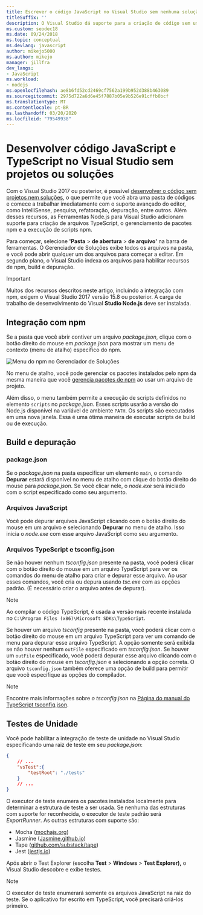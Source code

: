 ```yaml
---
title: Escrever o código JavaScript no Visual Studio sem nenhuma solução ou projeto
titleSuffix: ''
description: O Visual Studio dá suporte para a criação de código sem uma dependência de um arquivo de projeto ou de solução
ms.custom: seodec18
ms.date: 09/24/2018
ms.topic: conceptual
ms.devlang: javascript
author: mikejo5000
ms.author: mikejo
manager: jillfra
dev_langs:
- JavaScript
ms.workload:
- nodejs
ms.openlocfilehash: ae8b6fd52cd2469cf7562a199b952d388b463089
ms.sourcegitcommit: 2975d722a6d6e45f7887b05e9b526e91cffb0bcf
ms.translationtype: MT
ms.contentlocale: pt-BR
ms.lasthandoff: 03/20/2020
ms.locfileid: "79549938"
---
```

# <a name="develop-javascript-and-typescript-code-in-visual-studio-without-solutions-or-projects"></a>Desenvolver código JavaScript e TypeScript no Visual Studio sem projetos ou soluções

Com o Visual Studio 2017 ou posterior, é possível [desenvolver o código sem projetos nem soluções](../ide/develop-code-in-visual-studio-without-projects-or-solutions.md), o que permite que você abra uma pasta de códigos e comece a trabalhar imediatamente com o suporte avançado do editor, como IntelliSense, pesquisa, refatoração, depuração, entre outros. Além desses recursos, as Ferramentas Node.js para Visual Studio adicionam suporte para criação de arquivos TypeScript, o gerenciamento de pacotes npm e a execução de scripts npm.

Para começar, selecione **'Pasta** > **de abertura** > **de arquivo'** na barra de ferramentas. O Gerenciador de Soluções exibe todos os arquivos na pasta, e você pode abrir qualquer um dos arquivos para começar a editar. Em segundo plano, o Visual Studio indexa os arquivos para habilitar recursos de npm, build e depuração.

> [!IMPORTANT]
> Muitos dos recursos descritos neste artigo, incluindo a integração com npm, exigem o Visual Studio 2017 versão 15.8 ou posterior. A carga de trabalho de desenvolvimento do Visual **Studio Node.js** deve ser instalada.

## <a name="npm-integration"></a>Integração com npm

Se a pasta que você abrir contiver um arquivo *package.json*, clique com o botão direito do mouse em *package.json* para mostrar um menu de contexto (menu de atalho) específico do npm.

![Menu do npm no Gerenciador de Soluções](../javascript/media/solution-explorer-npm-ctx.png)

No menu de atalho, você pode gerenciar os pacotes instalados pelo npm da mesma maneira que você [gerencia pacotes de npm](npm-package-management.md) ao usar um arquivo de projeto.

Além disso, o menu também permite a execução de scripts definidos no elemento `scripts` no *package.json*. Esses scripts usarão a versão do Node.js disponível na variável de ambiente `PATH`. Os scripts são executados em uma nova janela. Essa é uma ótima maneira de executar scripts de build ou de execução.

## <a name="build-and-debug"></a>Build e depuração

### <a name="packagejson"></a>package.json
Se o *package.json* na pasta especificar um elemento `main`, o comando **Depurar** estará disponível no menu de atalho com clique do botão direito do mouse para *package.json*.
Se você clicar nele, o *node.exe* será iniciado com o script especificado como seu argumento.

### <a name="javascript-files"></a>Arquivos JavaScript
Você pode depurar arquivos JavaScript clicando com o botão direito do mouse em um arquivo e selecionando **Depurar** no menu de atalho. Isso inicia o *node.exe* com esse arquivo JavaScript como seu argumento.

### <a name="typescript-files-and-tsconfigjson"></a>Arquivos TypeScript e tsconfig.json
Se não houver nenhum *tsconfig.json* presente na pasta, você poderá clicar com o botão direito do mouse em um arquivo TypeScript para ver os comandos do menu de atalho para criar e depurar esse arquivo. Ao usar esses comandos, você cria ou depura usando *tsc.exe* com as opções padrão. (É necessário criar o arquivo antes de depurar).

> [!NOTE]
> Ao compilar o código TypeScript, é usada a versão mais recente instalada no `C:\Program Files (x86)\Microsoft SDKs\TypeScript`.

Se houver um arquivo *tsconfig* presente na pasta, você poderá clicar com o botão direito do mouse em um arquivo TypeScript para ver um comando de menu para depurar esse arquivo TypeScript. A opção somente será exibida se não houver nenhum `outFile` especificado em *tsconfig.json*. Se houver um `outFile` especificado, você poderá depurar esse arquivo clicando com o botão direito do mouse em *tsconfig.json* e selecionando a opção correta. O arquivo `tsconfig.json` também oferece uma opção de build para permitir que você especifique as opções do compilador.

> [!NOTE]
> Encontre mais informações sobre *o tsconfig.json* na [Página do manual do TypeScript tsconfig.json](https://www.typescriptlang.org/docs/handbook/tsconfig-json.html).

## <a name="unit-tests"></a>Testes de Unidade
Você pode habilitar a integração de teste de unidade no Visual Studio especificando uma raiz de teste em seu *package.json*:

```json
{
    // ...
    "vsTest":{
        "testRoot": "./tests"
    }
    // ...
}
```

O executor de teste enumera os pacotes instalados localmente para determinar a estrutura de teste a ser usada.
Se nenhuma das estruturas com suporte for reconhecida, o executor de teste padrão será *ExportRunner*. As outras estruturas com suporte são:
* Mocha ([mochajs.org](https://mochajs.org/))
* Jasmine ([Jasmine.github.io](https://jasmine.github.io/))
* Tape ([github.com/substack/tape](https://github.com/substack/tape))
* Jest ([jestjs.io](https://jestjs.io/))

Após abrir o Test Explorer (escolha **Test** > **Windows** > **Test Explorer),** o Visual Studio descobre e exibe testes.

> [!NOTE]
> O executor de teste enumerará somente os arquivos JavaScript na raiz do teste. Se o aplicativo for escrito em TypeScript, você precisará criá-los primeiro.
